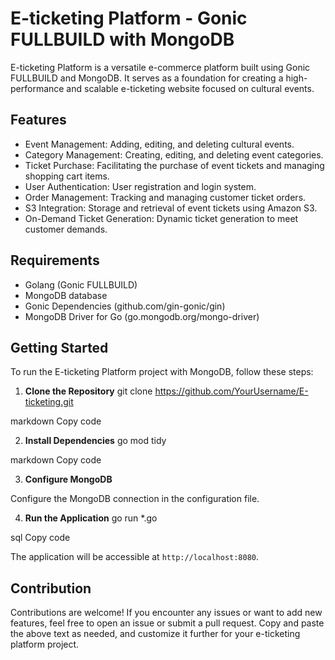 # E-ticketing Platform - Gonic FULLBUILD with MongoDB

E-ticketing Platform is a versatile e-commerce platform built using Gonic FULLBUILD and MongoDB. It serves as a foundation for creating a high-performance and scalable e-ticketing website focused on cultural events.

## Features

- Event Management: Adding, editing, and deleting cultural events.
- Category Management: Creating, editing, and deleting event categories.
- Ticket Purchase: Facilitating the purchase of event tickets and managing shopping cart items.
- User Authentication: User registration and login system.
- Order Management: Tracking and managing customer ticket orders.
- S3 Integration: Storage and retrieval of event tickets using Amazon S3.
- On-Demand Ticket Generation: Dynamic ticket generation to meet customer demands.

## Requirements

- Golang (Gonic FULLBUILD)
- MongoDB database
- Gonic Dependencies (github.com/gin-gonic/gin)
- MongoDB Driver for Go (go.mongodb.org/mongo-driver)

## Getting Started

To run the E-ticketing Platform project with MongoDB, follow these steps:

1. **Clone the Repository**
git clone https://github.com/YourUsername/E-ticketing.git

markdown
Copy code

2. **Install Dependencies**
go mod tidy

markdown
Copy code

3. **Configure MongoDB**

Configure the MongoDB connection in the configuration file.

4. **Run the Application**
go run *.go

sql
Copy code

The application will be accessible at `http://localhost:8080`.

## Contribution

Contributions are welcome! If you encounter any issues or want to add new features, feel free to open an issue or submit a pull request.
Copy and paste the above text as needed, and customize it further for your e-ticketing platform project.








